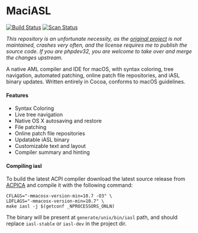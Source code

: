 MaciASL
=======

[![Build Status](https://github.com/acidanthera/MaciASL/workflows/CI/badge.svg?branch=master)](https://github.com/acidanthera/MaciASL/actions) [![Scan Status](https://scan.coverity.com/projects/16447/badge.svg?flat=1)](https://scan.coverity.com/projects/16447)

_This repository is an unfortunate necessity, as the [original project](https://sourceforge.net/projects/maciasl/) is not maintained, crashes very often, and the license requires me to publish the source code. If you are phpdev32, you are welcome to take over and merge the changes upstream._

A native AML compiler and IDE for macOS, with syntax coloring, tree navigation, automated patching, online patch file repositories, and iASL binary updates. Written entirely in Cocoa, conforms to macOS guidelines.

#### Features
- Syntax Coloring
- Live tree navigation
- Native OS X autosaving and restore
- File patching
- Online patch file repositories
- Updatable iASL binary
- Customizable text and layout
- Compiler summary and hinting

#### Compiling iasl
To build the latest ACPI compiler download the latest source release from [ACPICA](https://www.acpica.org/downloads/) and compile it with the following command:
```
CFLAGS="-mmacosx-version-min=10.7 -O3" \
LDFLAGS="-mmacosx-version-min=10.7" \
make iasl -j $(getconf _NPROCESSORS_ONLN)
```
The binary will be present at `generate/unix/bin/iasl` path, and should replace `iasl-stable` or `iasl-dev` in the project dir.
